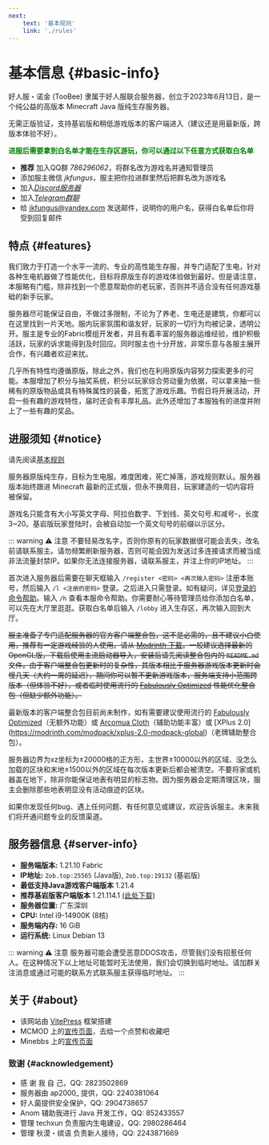 ```yaml
---
next:
    text: '基本规则'
    link: './rules'
---
```


# 基本信息 {#basic-info}

好人服・诺金 (TooBee) 隶属于好人服联合服务器，创立于2023年6月13日，是一个纯公益的高版本 Minecraft Java 版纯生存服务器。

无需正版验证，支持基岩版和稍低游戏版本的客户端进入（建议还是用最新版，跨版本体验不好）。

**<p style="color:green;">进服后需要拿到白名单才能在生存区游玩，你可以通过以下任意方式获取白名单</p>**

- **推荐** 加入QQ群 *786296062*，将群名改为游戏名并通知管理员
- 添加服主微信 *jkfungus*，服主把你拉进群里然后把群名改为游戏名
- 加入[*Discord服务器*](https://discord.gg/YcJVpVKe8q)
- 加入[*Telegram群聊*](https://t.me/mc2ob)
- 给 jkfungus@yandex.com 发送邮件，说明你的用户名，获得白名单后你将受到回复邮件

## 特点 {#features}

我们致力于打造一个水平一流的、专业的高性能生存服，并专门适配了生电，针对各种生电机器做了性能优化，目标将原版生存的游戏体验做到最好。但是请注意，本服略有门槛，除非找到一个愿意帮助你的老玩家，否则并不适合没有任何游戏基础的新手玩家。

服务器尽可能保证自由，不做过多限制，不论为了养老、生电还是建筑，你都可以在这里找到一片天地。服内玩家氛围和谐友好，玩家的一切行为均被记录，透明公开。服主是专业的Fabric模组开发者，并且有着丰富的服务器运维经验，维护积极活跃，玩家的诉求能得到及时回应。同时服主也十分开放，非常乐意与各服主展开合作，有兴趣者欢迎来扰。

几乎所有特性均遵循原版，除此之外，我们也在利用原版内容努力探索更多的可能。本服增加了积分与抽奖系统，积分以玩家综合劳动量为依据，可以拿来抽一些稀有的原版物品或具有特殊属性的装备，拓宽了游戏乐趣。节假日将开展活动，开启一些有趣的游戏特性，届时还会有丰厚礼品。此外还增加了本服独有的进度并附上了一些有趣的奖品。

## 进服须知 {#notice}

请先阅读[基本规则](rules)

服务器原版纯生存，目标为生电服。难度困难，死亡掉落，游戏规则默认。服务器版本始终跟进 Minecraft 最新的正式版，但永不换周目，玩家建造的一切内容将被保留。

游戏名只能含有大小写英文字母、阿拉伯数字、下划线、英文句号.和减号-，长度3~20。基岩版玩家登陆时，会被自动加一个英文句号的前缀以示区分。

::: warning :warning: 注意
不要轻易改名字，否则你原有的玩家数据很可能会丢失，改名前请联系服主。请勿频繁刷新服务器，否则可能会因为发送过多连接请求而被当成非法流量封禁IP。如果你无法连接服务器，请联系服主，并注上你的IP地址。
:::

首次进入服务器后需要在聊天框输入 `/register <密码> <再次输入密码>` 注册本账号，然后输入 `/l <注册的密码>` 登录。之后进入只需登录。如有疑问，详见[登录的命令帮助](commands/easyauth.md)。输入 `/h` 查看本服命令帮助。你需要耐心等待管理员给你添加白名单，可以先在大厅里逛逛。获取白名单后输入 `/lobby` 进入生存区，再次输入回到大厅。

~~服主准备了专门适配服务器的官方客户端整合包，这不是必需的，且不建议小白使用，推荐有一定游戏经验的人使用。请从 [Modrinth 下载](https://modrinth.com/modpack/toobee-client)。一般建议选择最新的OpenGL版，下载后使用主流启动器导入，安装后请先阅读整合包内的 `README.md` 文件。由于客户端整合包更新时的复杂性，其版本相比于服务器游戏版本更新时会慢几天（大约一周的延迟），期间你可以暂不更新游戏版本，服务端支持小范围跨版本（但体验不好），或者临时使用流行的 [Fabulously Optimized](https://modrinth.com/modpack/fabulously-optimized) 性能优化整合包（但缺少额外功能）。~~

最新版本的客户端整合包目前尚未制作，如有需要建议使用流行的 [Fabulously Optimized](https://modrinth.com/modpack/fabulously-optimized)（无额外功能）或 [Arcomua Cloth](https://modrinth.com/modpack/arcomua)（辅助功能丰富）或 [XPlus 2.0] (https://modrinth.com/modpack/xplus-2.0-modpack-global)（老牌辅助整合包）。

服务器边界为xz坐标为±20000格的正方形，主世界±10000以外的区域、没怎么加载的区块和末地±1500以外的区域在每次版本更新后都会被清空。不要将家或机器盖在地下，除非你能保证地表有明显的标志物。因为服务器会定期清理区块，服主会删除那些地表明显没有活动痕迹的区块。

如果你发现任何bug、遇上任何问题、有任何意见或建议，欢迎告诉服主。未来我们将开通问题专业的反馈渠道。

## 服务器信息 {#server-info}

- **服务端版本:** 1.21.10 Fabric
- **IP地址:** `2ob.top:25565` (Java版), `2ob.top:19132` (基岩版)
- **最低支持Java游戏客户端版本** 1.21.4
- **推荐基岩版客户端版本** 1.21.114.1 [(此处下载)](https://mcapks.net/)
- **服务器位置:** 广东深圳
- **CPU:** Intel i9-14900K (8核)
- **服务端内存:** 16 GiB
- **运行系统:** Linux Debian 13

::: warning :warning: 注意
服务器可能会遭受恶意DDOS攻击，尽管我们没有招惹任何人。在这种情况下以上地址可能暂时无法使用，我们会切换到临时地址。请加群关注消息或通过可能的联系方式联系服主获得临时地址。
:::

## 关于 {#about}
- 该网站由 [VitePress](https://vitepress.dev/) 框架搭建
- MCMOD 上的[宣传页面](https://play.mcmod.cn/sv20187558.html)，去给一个点赞和收藏吧
- Minebbs 上的[宣传页面](https://www.minebbs.com/threads/toobee.31253/)

### 致谢 {#acknowledgement}
- 感 谢 我 自 己，QQ: 2823502869
- 服务器由 ap2000_ 提供，QQ: 2240381064
- 好人菌提供安全保护，QQ: 2904738657
- Anom 辅助我进行 Java 开发工作，QQ: 852433557
- 管理 techxun 负责服内生电建设，QQ: 2980286464
- 管理 秋漠・缤语 负责新人接待，QQ: 2243871669
